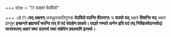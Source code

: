 +++
title = "11 यदक्षरं वेदविदो"

+++
॥8.11॥**यद् अक्षरम्** अस्थूलत्वादिगुणकं **वेदविदो वदन्ति वीतरागाः** च
**यतयो यद्** अक्षरं **विशन्ति यद्** अक्षरं प्राप्तुम् **इच्छन्तो
ब्रह्मचर्यं चरन्ति तत् ते पदं संग्रहेण प्रवक्ष्ये। पद्यते गम्यते अनेन इति
पदं तद् निखिलवेदान्तवेद्यं मत्स्वरूपम् अक्षरं यथा उपास्यं तथा संक्षेपेण
प्रवक्ष्यामि इत्यर्थः।**
